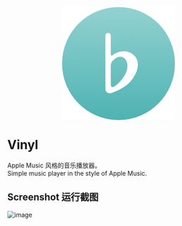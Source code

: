 <p align="center">
<img align="center" src="src/main/resources/icu/megakite/vinyljfx/icons/vinyl-jfx-256.png" alt="vinyl-jfx">
</p>

# Vinyl

Apple Music 风格的音乐播放器。<br />
Simple music player in the style of Apple Music.

## Screenshot 运行截图

![image](https://github.com/megakite/vinyl-jfx/assets/20639794/ef323bc8-6757-471e-91f4-81a43a6b25a4)
